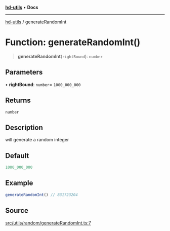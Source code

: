 [**hd-utils**](../README.md) • **Docs**

***

[hd-utils](../globals.md) / generateRandomInt

# Function: generateRandomInt()

> **generateRandomInt**(`rightBound`): `number`

## Parameters

• **rightBound**: `number`= `1000_000_000`

## Returns

`number`

## Description

will generate a random integer

## Default

```ts
1000_000_000
```

## Example

```ts
generateRandomInt() // 831723204
```

## Source

[src/utils/random/generateRandomInt.ts:7](https://github.com/AhmadHddad/h-utils/blob/f7bb9ae71f981ffef49079271b9540862594b7e6/src/utils/random/generateRandomInt.ts#L7)
